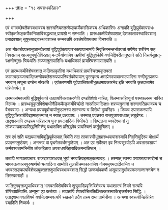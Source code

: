 +++
title = "१८ अपराधपरिहारः"

+++

एवं  भगवच्छेषतैकस्वभावस्य  शास्त्रनियततत्कैङ्कर्यैकरसिकस्य  अधिकारिणः  अनापदि  बुद्धिपूर्वकापराधः  स्वीकृतकैङ्कर्यैकनिष्ठाविरुद्धत्वात्  प्रायशो  न  सम्भवति  ।  प्रारब्धकर्मविशेषवशात्  देशकालावस्थादिवशात्  प्रमादवशात्  सुषुप्त्याद्यवस्थावशाच्च  सम्भवन्नपि  अश्लेषविषयतया  विनश्यति  ॥

अथ  मोक्षार्थप्रपत्त्यनुष्ठानवेलायां  बुद्धिपूर्वकपापारभकपापानामपि  निवृत्तिमनन्तर्भावयतां  सर्पेणेव  शरीरेण  सह  निवसताम्  आत्मगुणपूर्तिविरहात्  मन्दधैर्याणामिव  ऋषीणां  बुद्धिपूर्वकेपि  क्वचिद्विपरीतानुष्ठाने  सति  निसर्गसुहृत्-रक्षणोन्मुखः  श्रियःपतिः  लज्जानुतापादिभिः  यथाधिकारं  प्रायश्चित्तमासादयति  ॥

एवं  प्रारब्धकर्मविशेषवशात्  कठिनप्रकृतीनां  यथाधिकारं  प्रायश्चित्तमकृतवतां  काणत्वखञ्जत्वादिलक्षणोपक्लेशरूपपापनिवर्तकोपायान्  पुरस्कृत्य  क्षमाप्रेमदयावात्सल्यादिना  मन्दीभूतप्रतापः  भगवान्  लघुना  दण्डेन  संरक्षति  ।  एवंकरणमपि  पूर्वप्रपत्तिफलीभूतक्षमाप्रकारभेद  इति  भगवति  कृतज्ञतामेव  परिपोषयेत्  ॥

तस्मात्संभवत्यपि  बुद्धिपूर्वकाघे  तत्प्रायश्चित्ताकरणेपि  दण्डविशेषो  नास्ति,  विलम्बासहिष्णूनां  परमफलस्य  नास्ति  विलम्बः ।  प्रारब्धसुकृतविशेषाधीनैहिककैङ्कर्यविच्छेदो  नास्तीत्यादिपक्षाः  शरण्यगुणानां  शरणागतिप्रभावस्य  च  वैभववादाः  ।  अन्यथा  प्रपन्नपूर्वाचार्यानुष्ठानस्य  शास्त्रस्य  च  विरोधो  दुष्परिहरः  ।  किञ्च  उपासकस्यापि  बुद्धिपूर्वोत्तराघेविद्यामाहात्म्यात्  न  स्यात्  प्रत्यवायः  ।  तस्मात्  प्रपन्नस्य  राजपुत्रापराधवत्  लघुर्दण्डः  ।  तादृशस्यापि  दण्डस्य  परिहाराय  पुनः  प्रपदनादिकं  विधीयते  ।  शिष्टतया  व्यपदेश्यानां  तु  लोकसम्प्रदायप्रसिद्धनिमित्तेषु  यथाशक्ति  प्रसिद्धमेव  प्रायश्चित्तं  कर्तुमुचितम्  ॥

तत्र  एवं  सति  यद्ययमागामिबुद्धिपूर्वपापात्  बिभेति  तदा  तत्कारणीभूतप्रारब्धपापांशस्यापि  निवृत्तिमुद्दिश्य  मोक्षार्थं  प्रपदनमनुष्ठेयम्  । अनन्तरं  वा  पृथगेतदर्थमनुष्ठेयम्  ।  अत  एव  सर्वेश्वर  इव  नित्यसूरयोऽपि  अवतारदशायां  कर्मवश्यत्वमभिनीय लोकहिताय  अपराधपरिहारादिकमन्वतिष्ठन्  ॥

तत्रापि  भागवतापचारः  राजदारापराधवत्  भूयो  भगवन्निग्रहसङ्कल्पावहः  ।  तस्मात्  स्वस्य  पराशरव्यासादीनां  च  भागवतत्वपरमपुरुषार्थयोग्यत्वादिना  साम्येपि  तुलसीचम्पकानामिव  गोमयमृगमदादीनामिव  च  भगवत्सङ्कल्पविशेषप्रयुक्ततत्तदुपाधिस्वभाववशात्  सिद्धौ  उत्कर्षापकर्षौ  असूयाप्रादुर्भावप्रकरणाम्नाननयेन  न  तिरस्कारार्हौ  ॥

जातिगुणवृत्ताद्युपाधिवशात् भागवतविशेषविषये  शुश्रूषादिप्रवृत्तिविशेषस्य यथाशास्त्रं  नियमे  सत्यपि  शेषित्वप्रतिपत्तिः  अन्यूना  एव  कर्तव्या  ।  तावतापि  शेषत्वोचितकिञ्चित्काररूपकैङ्कर्यस्य  सिद्धिः  । एतादृशभागवतविषये  क्वचित्सम्भवत्यपि  स्खलने  तदैव  तस्य  क्षमा  प्रार्थनीया  ।  अन्यथा  स्वरूपोच्छित्तिरेव  स्यादिति  निष्कर्षः  ।


